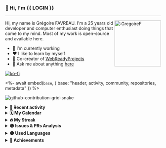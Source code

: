 ### 👋 Hi, I'm {{ LOGIN }}

---

<img align="right" width="150" src="https://count.getloli.com/get/@:GregoireF" alt=":GregoireF">

Hi, my name is Grégoire FAVREAU. I'm a 25 years old developer and computer enthusiast doing things that come to my mind. Most of my work is open-source and available here.

- :telescope: I’m currently working
- ❤️ I like to learn by myself
- :rocket: Co-creator of [WebReadyProjects](https://github.com/WebReadyProjects)
- :speech_balloon: Ask me about anything [here](https://github.com/GregoireF/GregoireF/issues)

[![ko-fi](https://ko-fi.com/img/githubbutton_sm.svg)](https://ko-fi.com/gregoirefavreau)

<%- await embed(`base`, { base: "header, activity, community, repositories, metadata" }) %>

![github-contribution-grid-snake](https://user-images.githubusercontent.com/89845641/218791674-c52db856-24d2-429f-8867-170c365730d1.svg)

<details>
    <summary><b>📰 Recent activity</b></summary>
    <%- await embed(`activity`, { activity: true }) %>
</details>

<details>
    <summary><b>🗓️ My Calendar</b></summary>
    <%- await embed(`isocalendar`, { isocalendar: true, isocalendar_duration: "full-year" }) %>
</details>

<details>
    <summary><b>🔥 My Streak</b></summary>
    <img src="https://github-readme-streak-stats.herokuapp.com/?user=gregoiref&theme=dark" alt="streak" />
</details>

<details>
    <summary><b>🟣 Issues & PRs Analysis</b></summary>
    <%- await embed(`followup`, { followup: true }) %>
</details>

<details>
    <summary><b>🟣 Used Languages</b></summary>
    <img src="https://github-readme-stats.vercel.app/api/wakatime?username=gfavreau&border_radius=30&hide_border=true&bg_color=313849&title_color=667EBD&text_color=B1BACD" alt="wakatime" />
</details>

<details>
    <summary><b>🏅 Achievements</b></summary>
    <%- await embed(`achievements`, { achievements: true, achievements_display: "compact" }) %>
    <details>
        <summary><b>Detailed</b></summary>
        <%- await embed(`achievements_detailed`, { achievements: true, achievements_display: "detailed" }) %>
    </details>
</details>
